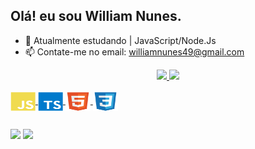## Olá! eu sou William Nunes.
- 👀 Atualmente estudando | JavaScript/Node.Js 
- 📫 Contate-me no email: williamnunes49@gmail.com






<div align="center">
  <a href="https://github.com/Williamnunes49">
  <img height="110em" src="https://github-readme-stats.vercel.app/api?username=Williamnunes49&show_icons=true&theme=onedark&include_all_commits=true&count_private=true"/>
  <img height="110em" src="https://github-readme-stats.vercel.app/api/top-langs/?username=williamnunes49&layout=compact&langs_count=7&theme=onedark"/>
</div>
  
  <div style="display: inline_block"><br>
  <img align="center" alt="Rafa-Js" height="30" width="40" src="https://raw.githubusercontent.com/devicons/devicon/master/icons/javascript/javascript-plain.svg">
  <img align="center" alt="Rafa-Ts" height="30" width="40" src="https://raw.githubusercontent.com/devicons/devicon/master/icons/typescript/typescript-plain.svg">
  <img align="center" alt="Rafa-React" height="30" width="40"  src="https://raw.githubusercontent.com/devicons/devicon/master/icons/html5/html5-original.svg">
  <img align="center" alt="Rafa-CSS" height="30" width="40" src="https://raw.githubusercontent.com/devicons/devicon/master/icons/css3/css3-original.svg">

</div>
  
  ##
  
  <div>
     <a href = "mailto:williamnunes49@gmail.com"><img src="https://img.shields.io/badge/Gmail-D14836?style=for-the-badge&logo=gmail&logoColor=white" target="_blank"></a>
  <a href="https://www.linkedin.com/in/williamcarvalhonunes/-45875016a" target="_blank"><img src="https://img.shields.io/badge/-LinkedIn-%230077B5?style=for-the-badge&logo=linkedin&logoColor=white" target="_blank"></a> 
  </div>
 


